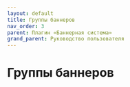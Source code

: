 ```yaml
---
layout: default
title: Группы баннеров
nav_order: 3
parent: Плагин «Баннерная система»
grand_parent: Руководство пользователя
---
```


# Группы баннеров